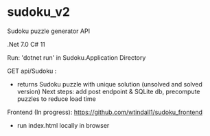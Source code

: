 # sudoku_v2

Sudoku puzzle generator API

.Net 7.0  C# 11

Run: 'dotnet run' in Sudoku.Application Directory

GET api/Sudoku :
- returns Sudoku puzzle with unique solution (unsolved and solved version)
Next steps: add post endpoint & SQLite db, precompute puzzles to reduce load time 

Frontend (In progress): https://github.com/wtindall1/sudoku_frontend
- run index.html locally in browser
